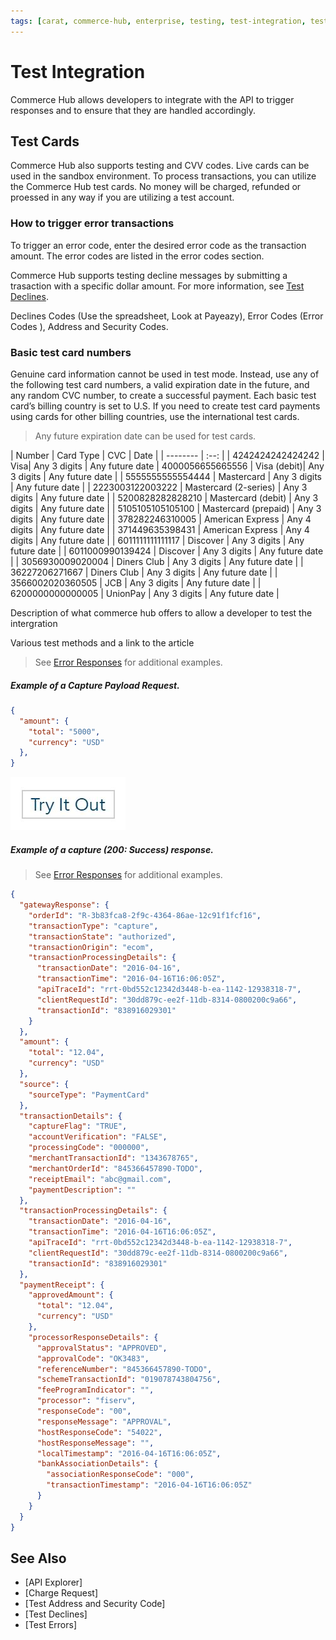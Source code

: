 ```yaml
---
tags: [carat, commerce-hub, enterprise, testing, test-integration, test-cards, test-errors]
---
```



# Test Integration

Commerce Hub allows developers to integrate with the API to trigger responses and to ensure that they are handled accordingly. 

## Test Cards

Commerce Hub also supports testing and CVV codes. Live cards can be used in the sandbox environment. To process transactions, you can utilize the Commerce Hub test cards. No money will be charged, refunded or proessed in any way if you are utilizing a test account. 

### How to trigger error transactions

To trigger an error code, enter the desired error code as the transaction amount. The error codes are listed in the error codes section. 

Commerce Hub supports testing decline messages by submitting a trasaction with a specific dollar amount. For more information, see [Test Declines](?path=docs/Resources/Testing/Test-Declines.md).




Declines Codes (Use the spreadsheet, Look at Payeazy), 
Error Codes (Error Codes ), Address and Security Codes. 




### Basic test card numbers 

Genuine card information cannot be used in test mode. Instead, use any of the following test card numbers, a valid expiration date in the future, and any random CVC number, to create a successful payment. Each basic test card’s billing country is set to U.S. If you need to create test card payments using cards for other billing countries, use the international test cards.

<!-- theme: info -->
>Any future expiration date can be used for test cards.

| Number | Card Type |	CVC	| Date |
| -------- | :--: |
| 4242424242424242 |	Visa|	Any 3 digits |	Any future date
| 4000056655665556 |	Visa (debit)| Any 3 digits | 	Any future date |
| 5555555555554444 |	Mastercard |	Any 3 digits |	Any future date |
| 2223003122003222 |	Mastercard (2-series) |	Any 3 digits |	Any future date |
| 5200828282828210 |	Mastercard (debit) |	Any 3 digits |	Any future date |
| 5105105105105100 |	Mastercard (prepaid) |	Any 3 digits |	Any future date |
| 378282246310005 |	American Express | 	Any 4 digits |	Any future date |
| 371449635398431 |	American Express |	Any 4 digits |	Any future date |
| 6011111111111117 | Discover |	Any 3 digits |	Any future date |
| 6011000990139424 |	Discover |	Any 3 digits |	Any future date |
| 3056930009020004 |	Diners Club |	Any 3 digits |	Any future date |
| 36227206271667 |	Diners Club |	Any 3 digits |	Any future date |
| 3566002020360505 |	JCB |	Any 3 digits |	Any future date |
| 6200000000000005 |	UnionPay |	Any 3 digits |	Any future date |


Description of what commerce hub offers to allow a developer to test the intergration

Various test methods and a link to the article


> See [Error Responses](?path=docs/Resources/Guides/Response-Codes/HTTP.md) for additional examples.



<!--
type: tab
title: Request
-->

##### Example of a Capture Payload Request.

```json
{
  "amount": {
    "total": "5000",
    "currency": "USD"
  },
}
```

[![Try it out](../../../../assets/images/button.png)](../api/?type=post&path=/payments/v1/charges/{transactionId}/capture)

<!--
type: tab
title: Response
-->

##### Example of a capture (200: Success) response.

<!-- theme: info -->

> See [Error Responses](?path=docs/Resources/Guides/Response-Codes/HTTP.md) for additional examples.

```json
{
  "gatewayResponse": {
    "orderId": "R-3b83fca8-2f9c-4364-86ae-12c91f1fcf16",
    "transactionType": "capture",
    "transactionState": "authorized",
    "transactionOrigin": "ecom",
    "transactionProcessingDetails": {
      "transactionDate": "2016-04-16",
      "transactionTime": "2016-04-16T16:06:05Z",
      "apiTraceId": "rrt-0bd552c12342d3448-b-ea-1142-12938318-7",
      "clientRequestId": "30dd879c-ee2f-11db-8314-0800200c9a66",
      "transactionId": "838916029301"
    }
  },
  "amount": {
    "total": "12.04",
    "currency": "USD"
  },
  "source": {
    "sourceType": "PaymentCard"
  },
  "transactionDetails": {
    "captureFlag": "TRUE",
    "accountVerification": "FALSE",
    "processingCode": "000000",
    "merchantTransactionId": "1343678765",
    "merchantOrderId": "845366457890-TODO",
    "receiptEmail": "abc@gmail.com",
    "paymentDescription": ""
  },
  "transactionProcessingDetails": {
    "transactionDate": "2016-04-16",
    "transactionTime": "2016-04-16T16:06:05Z",
    "apiTraceId": "rrt-0bd552c12342d3448-b-ea-1142-12938318-7",
    "clientRequestId": "30dd879c-ee2f-11db-8314-0800200c9a66",
    "transactionId": "838916029301"
  },
  "paymentReceipt": {
    "approvedAmount": {
      "total": "12.04",
      "currency": "USD"
    },
    "processorResponseDetails": {
      "approvalStatus": "APPROVED",
      "approvalCode": "OK3483",
      "referenceNumber": "845366457890-TODO",
      "schemeTransactionId": "019078743804756",
      "feeProgramIndicator": "",
      "processor": "fiserv",
      "responseCode": "00",
      "responseMessage": "APPROVAL",
      "hostResponseCode": "54022",
      "hostResponseMessage": "",
      "localTimestamp": "2016-04-16T16:06:05Z",
      "bankAssociationDetails": {
        "associationResponseCode": "000",
        "transactionTimestamp": "2016-04-16T16:06:05Z"
      }
    }
  }
}
```

<!-- type: tab-end -->

## See Also


- [API Explorer]
- [Charge Request]
- [Test Address and Security Code]
- [Test Declines]
- [Test Errors]


